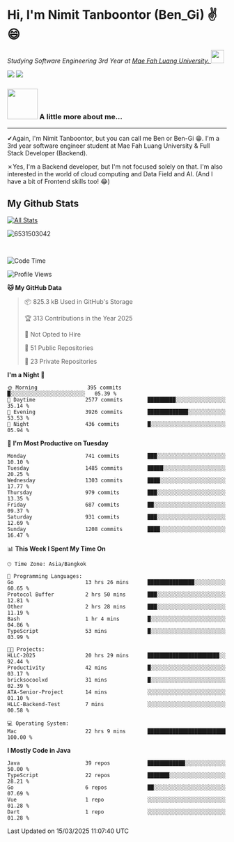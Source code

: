 # Hi, I'm Nimit Tanboontor (Ben_Gi) ✌😄
<p><em>Studying Software Engineering 3rd Year at <a href="https://en.mfu.ac.th/home.html"> Mae Fah Luang University.
</a><img src="https://media.giphy.com/media/WUlplcMpOCEmTGBtBW/giphy.gif" width="30"> </em></p>


[![](https://img.shields.io/badge/linkedin-%230077B5.svg?style=for-the-badge&logo=linkedin)]([https://www.linkedin.com/in/thanaphoom-babparn/](https://www.linkedin.com/in/nimit-tanbooutor-798139246/))
[![](https://img.shields.io/badge/Medium-12100E?style=for-the-badge&logo=medium&logoColor=white)](https://medium.com/@nimittanbooutor)

### <img src="https://media.giphy.com/media/VgCDAzcKvsR6OM0uWg/giphy.gif" width="70"> A little more about me...  

<hr> <!-- Horizontal line -->

&#10004;Again, I'm Nimit Tanboontor, but you can call me Ben or Ben-Gi 😁. I'm a 3rd year software engineer student at Mae Fah Luang University & Full Stack Developer (Backend).

&#10007;Yes, I'm a Backend developer, but I'm not focused solely on that. I'm also interested in the world of cloud computing and Data Field and AI. (And I have a bit of Frontend skills too! 😂)


## My Github Stats

[![All Stats](https://github-readme-stats.vercel.app/api?username=6531503042&show_icons=true&theme=algolia)](https://github.com/6531503042)

<p><img align="center" src="https://github-readme-streak-stats.herokuapp.com/?user=6531503042&" alt="6531503042" /></p>

<br />


<!--START_SECTION:waka-->
![Code Time](http://img.shields.io/badge/Code%20Time-372%20hrs%2017%20mins-blue)

![Profile Views](http://img.shields.io/badge/Profile%20Views-11-blue)

**🐱 My GitHub Data** 

> 📦 825.3 kB Used in GitHub's Storage 
 > 
> 🏆 313 Contributions in the Year 2025
 > 
> 🚫 Not Opted to Hire
 > 
> 📜 51 Public Repositories 
 > 
> 🔑 23 Private Repositories 
 > 
**I'm a Night 🦉** 

```text
🌞 Morning                395 commits         █░░░░░░░░░░░░░░░░░░░░░░░░   05.39 % 
🌆 Daytime                2577 commits        █████████░░░░░░░░░░░░░░░░   35.14 % 
🌃 Evening                3926 commits        █████████████░░░░░░░░░░░░   53.53 % 
🌙 Night                  436 commits         █░░░░░░░░░░░░░░░░░░░░░░░░   05.94 % 
```
📅 **I'm Most Productive on Tuesday** 

```text
Monday                   741 commits         ███░░░░░░░░░░░░░░░░░░░░░░   10.10 % 
Tuesday                  1485 commits        █████░░░░░░░░░░░░░░░░░░░░   20.25 % 
Wednesday                1303 commits        ████░░░░░░░░░░░░░░░░░░░░░   17.77 % 
Thursday                 979 commits         ███░░░░░░░░░░░░░░░░░░░░░░   13.35 % 
Friday                   687 commits         ██░░░░░░░░░░░░░░░░░░░░░░░   09.37 % 
Saturday                 931 commits         ███░░░░░░░░░░░░░░░░░░░░░░   12.69 % 
Sunday                   1208 commits        ████░░░░░░░░░░░░░░░░░░░░░   16.47 % 
```


📊 **This Week I Spent My Time On** 

```text
🕑︎ Time Zone: Asia/Bangkok

💬 Programming Languages: 
Go                       13 hrs 26 mins      ███████████████░░░░░░░░░░   60.65 % 
Protocol Buffer          2 hrs 50 mins       ███░░░░░░░░░░░░░░░░░░░░░░   12.81 % 
Other                    2 hrs 28 mins       ███░░░░░░░░░░░░░░░░░░░░░░   11.19 % 
Bash                     1 hr 4 mins         █░░░░░░░░░░░░░░░░░░░░░░░░   04.86 % 
TypeScript               53 mins             █░░░░░░░░░░░░░░░░░░░░░░░░   03.99 % 

🐱‍💻 Projects: 
HLLC-2025                20 hrs 29 mins      ███████████████████████░░   92.44 % 
Productivity             42 mins             █░░░░░░░░░░░░░░░░░░░░░░░░   03.17 % 
bricksocoolxd            31 mins             █░░░░░░░░░░░░░░░░░░░░░░░░   02.39 % 
ATA-Senior-Project       14 mins             ░░░░░░░░░░░░░░░░░░░░░░░░░   01.10 % 
HLLC-Backend-Test        7 mins              ░░░░░░░░░░░░░░░░░░░░░░░░░   00.58 % 

💻 Operating System: 
Mac                      22 hrs 9 mins       █████████████████████████   100.00 % 
```

**I Mostly Code in Java** 

```text
Java                     39 repos            ████████████░░░░░░░░░░░░░   50.00 % 
TypeScript               22 repos            ███████░░░░░░░░░░░░░░░░░░   28.21 % 
Go                       6 repos             ██░░░░░░░░░░░░░░░░░░░░░░░   07.69 % 
Vue                      1 repo              ░░░░░░░░░░░░░░░░░░░░░░░░░   01.28 % 
Dart                     1 repo              ░░░░░░░░░░░░░░░░░░░░░░░░░   01.28 % 
```




 Last Updated on 15/03/2025 11:07:40 UTC
<!--END_SECTION:waka-->
